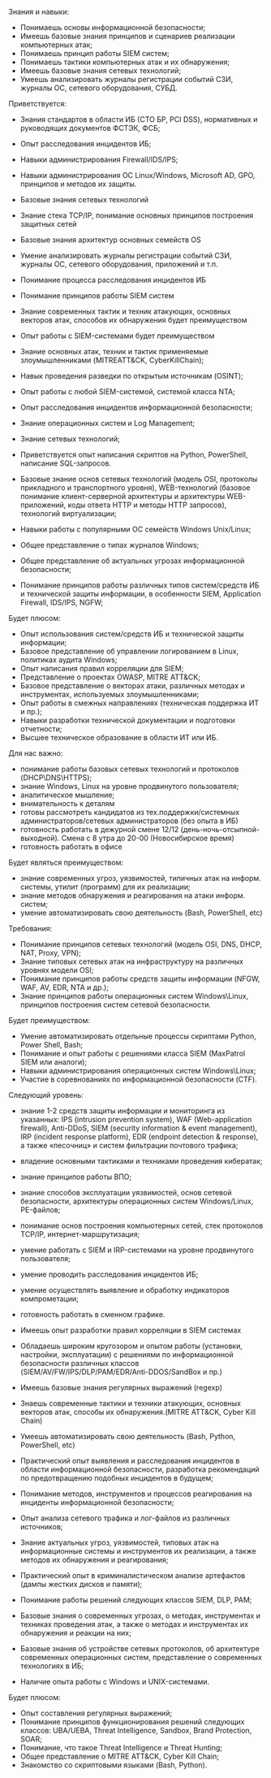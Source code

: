 Знания и навыки:

- Понимаешь основы информационной безопасности;
- Имеешь базовые знания принципов и сценариев реализации компьютерных атак;
- Понимаешь принцип работы SIEM систем;
- Понимаешь тактики компьютерных атак и их обнаружения;
- Имеешь базовые знания сетевых технологий;
- Умеешь анализировать журналы регистрации событий СЗИ, журналы ОС, сетевого оборудования, СУБД.

Приветствуется:

- Знания стандартов в области ИБ (СТО БР, PCI DSS), нормативных и руководящих документов ФСТЭК, ФСБ;
- Опыт расследования инцидентов ИБ;
- Навыки администрирования Firewall/IDS/IPS;
- Навыки администрирования ОС Linux/Windows, Microsoft AD, GPO, принципов и методов их защиты.

- Базовые знания сетевых технологий
- Знание стека TCP/IP, понимание основных принципов построения защитных сетей
- Базовые знания архитектур основных семейств OS
- Умение анализировать журналы регистрации событий СЗИ, журналы ОС, сетевого оборудования, приложений и т.п.
- Понимание процесса расследования инцидентов ИБ
- Понимание принципов работы SIEM систем
- Знание современных тактик и техник атакующих, основных векторов атак, способов их обнаружения будет преимуществом
- Опыт работы с SIEM-системами будет преимуществом

- Знание основных атак, техник и тактик применяемые злоумышленниками (MITREATT&CK, CyberKillChain);
- Навык проведения разведки по открытым источникам (OSINT);
- Опыт работы с любой SIEM-системой, системой класса NTA;
- Опыт расследования инцидентов информационной безопасности;
- Знание операционных систем и Log Management;
- Знание сетевых технологий;
- Приветствуется опыт написания скриптов на Python, PowerShell, написание SQL-запросов.


- Базовые знание основ сетевых технологий (модель OSI, протоколы прикладного и транспортного уровня), WEB-технологий (базовое понимание клиент-серверной архитектуры и архитектуры WEB-приложений, коды ответа HTTP и методы HTTP запросов), технологий виртуализации;
- Навыки работы с популярными ОС семейств Windows Unix/Linux;
- Общее представление о типах журналов Windows;
- Общее представление об актуальных угрозах информационной безопасности;
- Понимание принципов работы различных типов систем/средств ИБ и технической защиты информации, в особенности SIEM, Application Firewall, IDS/IPS, NGFW;

Будет плюсом:

- Опыт использования систем/средств ИБ и технической защиты информации;
- Базовое представление об управлении логированием в Linux, политиках аудита Windows;
- Опыт написания правил корреляции для SIEM;
- Представление о проектах OWASP, MITRE ATT&CK;
- Базовое представление о векторах атаки, различных методах и инструментах, используемых злоумышленниками;
- Опыт работы в смежных направлениях (техническая поддержка ИТ и пр.);
- Навыки разработки технической документации и подготовки отчетности;
- Высшее техническое образование в области ИТ или ИБ.

Для нас важно:

- понимание работы базовых сетевых технологий и протоколов (DHCP\DNS\HTTPS);
- знание Windows, Linux на уровне продвинутого пользователя;
- аналитическое мышление;
- внимательность к деталям
- готовы рассмотреть кандидатов из тех.поддержки/системных администраторов/сетевых администраторов (без опыта в ИБ)
- готовность работать в дежурной смене 12/12 (день-ночь-отсыпной-выходной). Смена с 8 утра до 20-00 (Новосибирское время)
- готовность работать в офисе

Будет являться преимуществом:

- знание современных угроз, уязвимостей, типичных атак на информ. системы, утилит (программ) для их реализации;
- знание методов обнаружения и реагирования на атаки информ. систем;
- умение автоматизировать свою деятельность (Bash, PowerShell, etc)

Требования:

- Понимание принципов сетевых технологий (модель OSI, DNS, DHCP, NAT, Proxy, VPN);
- Знание типовых сетевых атак на инфраструктуру на различных уровнях модели OSI;
- Понимание принципов работы средств защиты информации (NFGW, WAF, AV, EDR, NTA и др.);
- Знание принципов работы операционных систем Windows\Linux, принципов построения систем сетевой безопасности.

Будет преимуществом:

- Умение автоматизировать отдельные процессы скриптами Python, Power Shell, Bash;
- Понимание и опыт работы с решениями класса SIEM (MaxPatrol SIEM или аналоги);
- Навыки администрирования операционных систем Windows\Linux;
- Участие в соревнованиях по информационной безопасности (CTF).

Следующий уровень:

- знание 1-2 средств защиты информации и мониторинга из указанных: IPS (intrusion prevention system), WAF (Web-application firewall), Anti-DDoS, SIEM (security information & event management), IRP (incident response platform), EDR (endpoint detection & response), а также «песочниц» и систем фильтрации почтового трафика;
- владение основными тактиками и техниками проведения кибератак;
- знание принципов работы ВПО;
- знание способов эксплуатации уязвимостей, основ сетевой безопасности, архитектуры операционных систем Windows/Linux, PE-файлов;
- понимание основ построения компьютерных сетей, стек протоколов TCP/IP, интернет-маршрутизация;
- умение работать с SIEM и IRP-системами на уровне продвинутого пользователя;
- умение проводить расследования инцидентов ИБ;
- умение осуществлять выявление и обработку индикаторов компрометации;
- готовность работать в сменном графике.

- Имеешь опыт разработки правил корреляции в SIEM системах
- Обладаешь широким кругозором и опытом работы (установки, настройки, эксплуатации) c решениями по информационной безопасности различных классов (SIEM/AV/FW/IPS/DLP/PAM/EDR/Anti-DDOS/SandBox и пр.)
- Имеешь базовые знания регулярных выражений (regexp)
- Знаешь современные тактики и техники атакующих, основных векторов атак, способы их обнаружения.(MITRE ATT&CK, Cyber Kill Chain)
- Умеешь автоматизировать свою деятельность (Bash, Python, PowerShell, etc)


- Практический опыт выявления и расследования инцидентов в области информационной безопасности, разработка рекомендаций по предотвращению подобных инцидентов в будущем;
- Понимание методов, инструментов и процессов реагирования на инциденты информационной безопасности;
- Опыт анализа сетевого трафика и лог-файлов из различных источников;
- Знание актуальных угроз, уязвимостей, типовых атак на информационные системы и инструментов их реализации, а также методов их обнаружения и реагирования;
- Практический опыт в криминалистическом анализе артефактов (дампы жестких дисков и памяти);
- Понимание работы решений следующих классов SIEM, DLP, PAM;
- Базовые знания о современных угрозах, о методах, инструментах и техниках проведения атак, а также о методах и инструментах их обнаружения и реакции на них;
- Базовые знания об устройстве сетевых протоколов, об архитектуре современных операционных систем, представление о современных технологиях в ИБ;
- Наличие опыта работы с Windows и UNIX-системами.

Будет плюсом:

- Опыт составления регулярных выражений;
- Понимание принципов функционирования решений следующих классов: UBA/UEBA, Threat Intelligence, Sandbox, Brand Protection, SOAR;
- Понимание, что такое Threat Intelligence и Threat Hunting;
- Общее представление о MITRE ATT&CK, Cyber Kill Chain;
- Знакомство со скриптовыми языками (Bash, Python).
